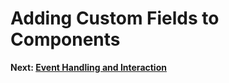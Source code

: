 # Adding Custom Fields to Components 

 **Next: [Event Handling and Interaction](./event-handling-interaction.md)**
